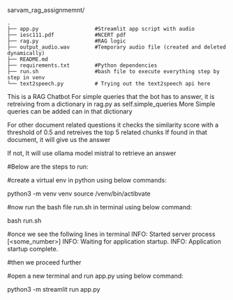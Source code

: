 sarvam_rag_assignmemnt/

    .
    ├── app.py                  #Streamlit app script with audio
    ├── iesc111.pdf             #NCERT pdf
    ├── rag.py                  #RAG logic 
    ├── output_audio.wav        #Temporary audio file (created and deleted dynamically)
    ├── README.md  
    ├── requirements.txt        #Python dependencies
    ├── run.sh                  #bash file to execute everything step by step in venv   
    └── text2speech.py          # Trying out the text2speech api here 


This is a RAG Chatbot 
For simple queries that the bot has to answer, it is retreiving from a dictionary in rag.py as self.simple_queries
More Simple queries can be added can in that dictionary

For other document related questions it checks the similarity score with a threshold of 0.5 and retreives the top 5 
related chunks
If found in that document, it will give us the answer

If not, It will use ollama model mistral to retrieve an answer


#Below are the steps to run:

#create a virtual env in python using below commands:

python3 -m venv venv
source /venv/bin/actibvate


#now run the bash file run.sh in terminal using below command:

bash run.sh

#once we see the follwing lines in terminal
INFO:     Started server process [<some_number>]
INFO:     Waiting for application startup.
INFO:     Application startup complete.

#then we proceed further

#open a new terminal and run app.py using below command:

python3 -m streamlit run app.py





